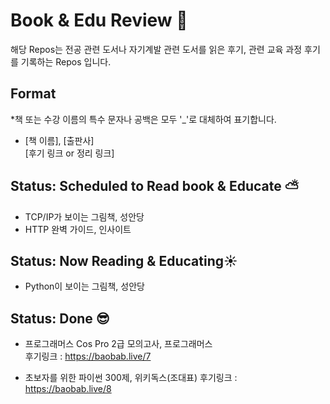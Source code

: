 # Book & Edu Review :wave:
해당 Repos는 전공 관련 도서나 자기계발 관련 도서를 읽은 후기, 관련 교육 과정 후기를 기록하는 Repos 입니다.

## Format
*책 또는 수강 이름의 특수 문자나 공백은 모두 '_'로 대체하여 표기합니다.
- [책 이름], [출판사]  
[후기 링크 or 정리 링크]

## Status: Scheduled to Read book & Educate ⛅
- TCP/IP가 보이는 그림책, 성안당
- HTTP 완벽 가이드, 인사이트

## Status: Now Reading & Educating☀️
- Python이 보이는 그림책, 성안당

## Status: Done 😎
- 프로그래머스 Cos Pro 2급 모의고사, 프로그래머스   
후기링크 : https://baobab.live/7

- 초보자를 위한 파이썬 300제, 위키독스(조대표)
후기링크 : https://baobab.live/8
